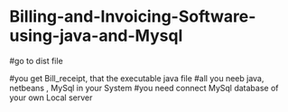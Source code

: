 # Billing-and-Invoicing-Software-using-java-and-Mysql

#go to dist file
 
#you get Bill_receipt, that the executable java file
#all you neeb java, netbeans , MySql in your System
#you need connect MySql database  of your own Local server
